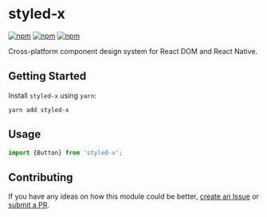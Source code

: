 # styled-x

[![npm](https://img.shields.io/npm/v/styled-x.svg)](https://www.npmjs.com/package/styled-x)
[![npm](https://img.shields.io/npm/dt/styled-x.svg)](https://www.npmjs.com/package/styled-x)
[![npm](https://img.shields.io/npm/l/styled-x.svg)](https://github.com/negativetwelve/styled-x/blob/master/LICENSE)

Cross-platform component design system for React DOM and React Native.

## Getting Started

Install `styled-x` using `yarn`:

```shell
yarn add styled-x
```

## Usage

```javascript
import {Button} from 'styled-x';
```

## Contributing

If you have any ideas on how this module could be better, [create an Issue](https://github.com/negativetwelve/styled-x/issues) or [submit a PR](https://github.com/negativetwelve/styled-x/pulls).
